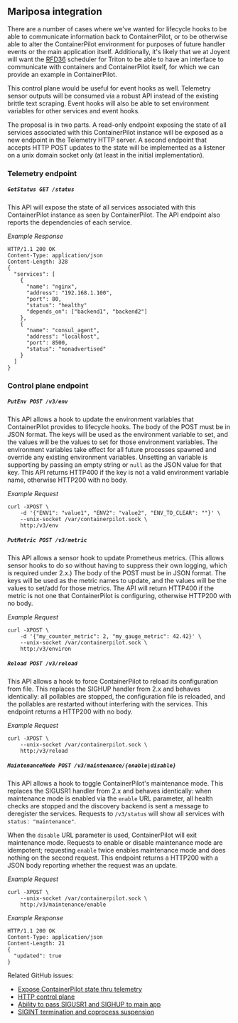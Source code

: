 ## Mariposa integration

There are a number of cases where we've wanted for lifecycle hooks to be able to communicate information back to ContainerPilot, or to be otherwise able to alter the ContainerPilot environment for purposes of future handler events or the main application itself. Additionally, it's likely that we at Joyent will want the [RFD36](https://github.com/joyent/rfd/blob/master/rfd/0036/README.md) scheduler for Triton to be able to have an interface to communicate with containers and ContainerPilot itself, for which we can provide an example in ContainerPilot.

This control plane would be useful for event hooks as well. Telemetry sensor outputs will be consumed via a robust API instead of the existing brittle text scraping. Event hooks will also be able to set environment variables for other services and event hooks.

The proposal is in two parts. A read-only endpoint exposing the state of all services associated with this ContainerPilot instance will be exposed as a new endpoint in the Telemetry HTTP server. A second endpoint that accepts HTTP POST updates to the state will be implemented as a listener on a unix domain socket only (at least in the initial implementation).

### Telemetry endpoint

##### `GetStatus GET /status`

This API will expose the state of all services associated with this ContainerPilot instance as seen by ContainerPilot. The API endpoint also reports the dependencies of each service.

*Example Response*

```
HTTP/1.1 200 OK
Content-Type: application/json
Content-Length: 328
{
  "services": [
    {
      "name": "nginx",
      "address": "192.168.1.100",
      "port": 80,
      "status": "healthy"
      "depends_on": ["backend1", "backend2"]
    },
    {
      "name": "consul_agent",
      "address": "localhost",
      "port": 8500,
      "status": "nonadvertised"
    }
  ]
}
```

### Control plane endpoint

##### `PutEnv POST /v3/env`

This API allows a hook to update the environment variables that ContainerPilot provides to lifecycle hooks. The body of the POST must be in JSON format. The keys will be used as the environment variable to set, and the values will be the values to set for those environment variables. The environment variables take effect for all future processes spawned and override any existing environment variables. Unsetting an variable is supporting by passing an empty string or `null` as the JSON value for that key. This API returns HTTP400 if the key is not a valid environment variable name, otherwise HTTP200 with no body.

*Example Request*

```
curl -XPOST \
    -d '{"ENV1": "value1", "ENV2": "value2", "ENV_TO_CLEAR": ""}' \
    --unix-socket /var/containerpilot.sock \
    http:/v3/env
```

##### `PutMetric POST /v3/metric`

This API allows a sensor hook to update Prometheus metrics. (This allows sensor hooks to do so without having to suppress their own logging, which is required under 2.x.) The body of the POST must be in JSON format. The keys will be used as the metric names to update, and the values will be the values to set/add for those metrics. The API will return HTTP400 if the metric is not one that ContainerPilot is configuring, otherwise HTTP200 with no body.

*Example Request*

```
curl -XPOST \
    -d '{"my_counter_metric": 2, "my_gauge_metric": 42.42}' \
    --unix-socket /var/containerpilot.sock \
    http:/v3/environ
```

##### `Reload POST /v3/reload`

This API allows a hook to force ContainerPilot to reload its configuration from file. This replaces the SIGHUP handler from 2.x and behaves identically: all pollables are stopped, the configuration file is reloaded, and the pollables are restarted without interfering with the services. This endpoint returns a HTTP200 with no body.

*Example Request*

```
curl -XPOST \
    --unix-socket /var/containerpilot.sock \
    http:/v3/reload
```

##### `MaintenanceMode POST /v3/maintenance/{enable|disable}`

This API allows a hook to toggle ContainerPilot's maintenance mode. This replaces the SIGUSR1 handler from 2.x and behaves identically: when maintenance mode is enabled via the `enable` URL parameter, all health checks are stopped and the discovery backend is sent a message to deregister the services. Requests to `/v3/status` will show all services with `status: "maintenance"`.

When the `disable` URL parameter is used, ContainerPilot will exit maintenance mode. Requests to enable or disable maintenance mode are idempotent; requesting `enable` twice enables maintenance mode and does nothing on the second request. This endpoint returns a HTTP200 with a JSON body reporting whether the request was an update.

*Example Request*

```
curl -XPOST \
    --unix-socket /var/containerpilot.sock \
    http:/v3/maintenance/enable
```

*Example Response*

```
HTTP/1.1 200 OK
Content-Type: application/json
Content-Length: 21
{
  "updated": true
}
```


Related GitHub issues:
- [Expose ContainerPilot state thru telemetry](https://github.com/joyent/containerpilot/issues/154)
- [HTTP control plane](https://github.com/joyent/containerpilot/issues/244)
- [Ability to pass SIGUSR1 and SIGHUP to main app](https://github.com/joyent/containerpilot/issues/195)
- [SIGINT termination and coprocess suspension](https://github.com/joyent/containerpilot/pull/186)
